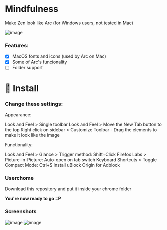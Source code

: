 # Mindfulness
Make Zen look like Arc (for Windows users, not tested in Mac)

![image](https://github.com/user-attachments/assets/301bc63d-387b-4fb4-8558-8eed20e285ea)

### Features:
- [x] MacOS fonts and icons (used by Arc on Mac)
- [x] Some of Arc's funcionality
- [ ] Folder support

# 🌊 Install
### Change these settings:

Appearance:

Look and Feel > Single toolbar
Look and Feel > Move the New Tab button to the top
Right click on sidebar > Customize Toolbar - Drag the elements to make it look like the image

Functionality:

Look and Feel > Glance > Trigger method: Shift+Click
Firefox Labs > Picture-in-Picture: Auto-open on tab switch
Keyboard Shortcuts > Toggle Compact Mode: Ctrl+S
Install uBlock Origin for Adblock

### Userchome
Download this repository and put it inside your chrome folder

**You're now ready to go =P**

### Screenshots
![image](https://github.com/user-attachments/assets/6bafd85b-013d-499c-9a37-11a5ad02bba7)
![image](https://github.com/user-attachments/assets/d3cdbcf5-640b-43c0-a81b-ef1f03e2816c)

